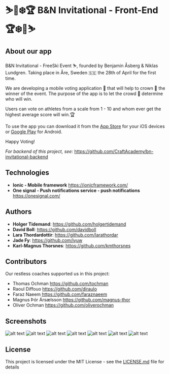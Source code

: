 # ⛷️📱❄️🏆 B&N Invitational - Front-End 🏆❄️📱⛷️

## About our app

B&N Invitational - FreeSki Event ⛷️, founded by Benjamin Åsberg & Niklas Lundgren.
Taking place in Åre, Sweden 🇸🇪 the 28th of April for the first time.

We are developing a mobile voting application 📱 that will help to crown 👑 the winner of the event.
The purpose of the app is to let the crowd 👏 determine who will win.

Users can vote on athletes from a scale from 1 - 10 and whom ever get the highest average score will win.🏆

To use the app you can download it from the [App Store](https://itunes.apple.com/us/app/ben-nik-invitational/id1370912583?app=itunes&platform=iphone&preserveScrollPosition=true#platform/iphone "App Store") for your iOS devices or [Google Play](https://play.google.com/store/apps/details?id=com.davidboll.bninvitationals "Google Play") for Android.

Happy Voting!

*For backend of this project, see:* https://github.com/CraftAcademy/bn-invitational-backend

## Technologies

* **Ionic - Mobile framework** https://ionicframework.com/
* **One signal - Push notifications service - push notifications** https://onesignal.com/

## Authors

* **Holger Tidemand**: https://github.com/holgertidemand
* **David Boll**: https://github.com/davidboll
* **Lara Thordardottir**: https://github.com/larathordar
* **Jade Fy**: https://github.com/jyuw
* **Karl-Magnus Thorsnes**: https://github.com/kmthorsnes

## Contributors

Our restless coaches supported us in this project:

* Thomas Ochman https://github.com/tochman
* Raoul Diffouo https://github.com/diraulo
* Faraz Naeem https://github.com/faraznaeem
* Magnus Þór Ársælsson https://github.com/magnus-thor
* Oliver Ochman https://github.com/oliverochman

## Screenshots
![alt text](https://raw.githubusercontent.com/CraftAcademy/bn-invitational-frontend/develop/screenshots/Info.png)
![alt text](https://raw.githubusercontent.com/CraftAcademy/bn-invitational-frontend/develop/screenshots/athlete.png)
![alt text](https://raw.githubusercontent.com/CraftAcademy/bn-invitational-frontend/develop/screenshots/athletes.png)
![alt text](https://raw.githubusercontent.com/CraftAcademy/bn-invitational-frontend/develop/screenshots/voting.png)
![alt text](https://raw.githubusercontent.com/CraftAcademy/bn-invitational-frontend/develop/screenshots/notifications.png)
![alt text](https://raw.githubusercontent.com/CraftAcademy/bn-invitational-frontend/develop/screenshots/finalStanding.png)
![alt text](https://raw.githubusercontent.com/CraftAcademy/bn-invitational-frontend/develop/screenshots/homescreen.jpg)

## License

This project is licensed under the MIT License - see the [LICENSE.md](LICENSE.md) file for details
